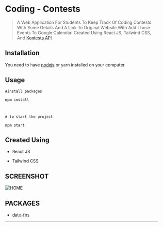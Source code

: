 # Coding - Contests

> A Web Application For Students To Keep Track Of Coding Contests With Some Details And A Link To Original Website With Add Those Events To Google Calendar. Created Using React JS, Tailwind CSS, And [Kontests API](https://kontests.net/)

## Installation

You need to have [nodejs](https://nodejs.org/en/download/) or yarn installed on your computer.

## Usage

```react
#install packages

npm install



# to start the project

npm start
```

## Created Using

- React JS

- Tailwind CSS

## SCREENSHOT

![HOME](https://i.ibb.co/WsJvzvJ/download.jpg)

## PACKAGES

- [date-fns](https://www.npmjs.com/package/date-fns)

---


